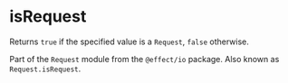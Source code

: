 # isRequest

Returns `true` if the specified value is a `Request`, `false` otherwise.

Part of the `Request` module from the `@effect/io` package. Also known as `Request.isRequest`.
